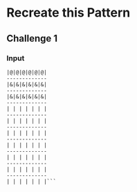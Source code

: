 # Recreate this Pattern

## Challenge 1
### Input
```ascii
|@|@|@|@|@|@|
-------------
|&|&|&|&|&|&|
-------------
|&|&|&|&|&|&|
-------------
| | | | | | |
-------------
| | | | | | |
-------------
| | | | | | |
-------------
| | | | | | |
-------------
| | | | | | |
-------------
| | | | | | |
-------------
| | | | | | |```

